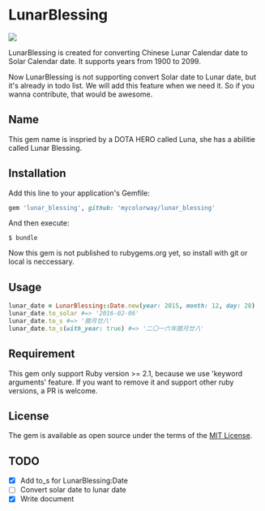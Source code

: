 # LunarBlessing

![](https://i.ytimg.com/vi/LRztF05kE4s/hqdefault.jpg)

LunarBlessing is created for converting Chinese Lunar Calendar date to Solar Calendar date.
It supports years from 1900 to 2099.

Now LunarBlessing is not supporting convert Solar date to Lunar date, but it's already in todo list.
We will add this feature when we need it. So if you wanna contribute, that would be awesome.

## Name
This gem name is inspried by a DOTA HERO called Luna, she has a abilitie called Lunar Blessing. 

## Installation

Add this line to your application's Gemfile:

```ruby
gem 'lunar_blessing', github: 'mycolorway/lunar_blessing'
```

And then execute:

    $ bundle

Now this gem is not published to rubygems.org yet, so install with git or local is neccessary.

## Usage

```ruby
lunar_date = LunarBlessing::Date.new(year: 2015, month: 12, day: 28)
lunar_date.to_solar #=> '2016-02-06'
lunar_date.to_s #=> '腊月廿八'
lunar_date.to_s(with_year: true) #=> '二〇一六年腊月廿八'
```

## Requirement
This gem only support Ruby version >= 2.1, because we use 'keyword arguments' feature.
If you want to remove it and support other ruby versions, a PR is welcome.

## License

The gem is available as open source under the terms of the [MIT License](http://opensource.org/licenses/MIT).


## TODO

- [x] Add to_s for LunarBlessing:Date
- [ ] Convert solar date to lunar date
- [x] Write document
